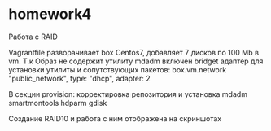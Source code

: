 # homework4
Работа с RAID

Vagrantfile разворачивает box Centos7, добавляет 7 дисков по 100 Mb в vm. 
Т.к Образ не содержит утилиту mdadm включен bridget адаптер для установки утилиты и сопутствующих пакетов:
box.vm.network "public_network", type: "dhcp", adapter: 2 

В секции provision: корректировка репозитория и установка mdadm smartmontools hdparm gdisk

Создание RAID10 и работа с ним отображена на скриншотах
